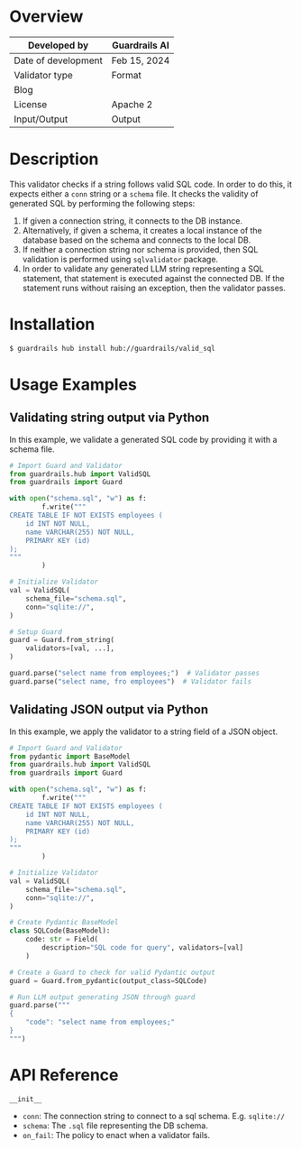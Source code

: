 # Overview

| Developed by | Guardrails AI |
| --- | --- |
| Date of development | Feb 15, 2024 |
| Validator type | Format |
| Blog |  |
| License | Apache 2 |
| Input/Output | Output |

# Description

This validator checks if a string follows valid SQL code. In order to do this, it expects either a `conn` string or a `schema` file. It checks the validity of generated SQL by performing the following steps:

1. If given a connection string, it connects to the DB instance.
2. Alternatively, if given a schema, it creates a local instance of the database based on the schema and connects to the local DB.
3. If neither a connection string nor schema is provided, then SQL validation is performed using `sqlvalidator` package.
4. In order to validate any generated LLM string representing a SQL statement, that statement is executed against the connected DB. If the statement runs without raising an exception, then the validator passes.

# Installation

```bash
$ guardrails hub install hub://guardrails/valid_sql
```

# Usage Examples

## Validating string output via Python

In this example, we validate a generated SQL code by providing it with a schema file.

```python
# Import Guard and Validator
from guardrails.hub import ValidSQL
from guardrails import Guard

with open("schema.sql", "w") as f:
		f.write("""
CREATE TABLE IF NOT EXISTS employees (
    id INT NOT NULL,
    name VARCHAR(255) NOT NULL,
    PRIMARY KEY (id)
);
"""
		)

# Initialize Validator
val = ValidSQL(
    schema_file="schema.sql",
    conn="sqlite://",
)

# Setup Guard
guard = Guard.from_string(
    validators=[val, ...],
)

guard.parse("select name from employees;")  # Validator passes
guard.parse("select name, fro employees")  # Validator fails
```

## Validating JSON output via Python

In this example, we apply the validator to a string field of a JSON object.

```python
# Import Guard and Validator
from pydantic import BaseModel
from guardrails.hub import ValidSQL
from guardrails import Guard

with open("schema.sql", "w") as f:
		f.write("""
CREATE TABLE IF NOT EXISTS employees (
    id INT NOT NULL,
    name VARCHAR(255) NOT NULL,
    PRIMARY KEY (id)
);
"""
		)

# Initialize Validator
val = ValidSQL(
    schema_file="schema.sql",
    conn="sqlite://",
)

# Create Pydantic BaseModel
class SQLCode(BaseModel):
    code: str = Field(
        description="SQL code for query", validators=[val]
    )

# Create a Guard to check for valid Pydantic output
guard = Guard.from_pydantic(output_class=SQLCode)

# Run LLM output generating JSON through guard
guard.parse("""
{
    "code": "select name from employees;"
}
""")
```


# API Reference

`__init__`

- `conn`: The connection string to connect to a sql schema. E.g. `sqlite://`
- `schema`: The `.sql` file representing the DB schema.
- `on_fail`: The policy to enact when a validator fails.
